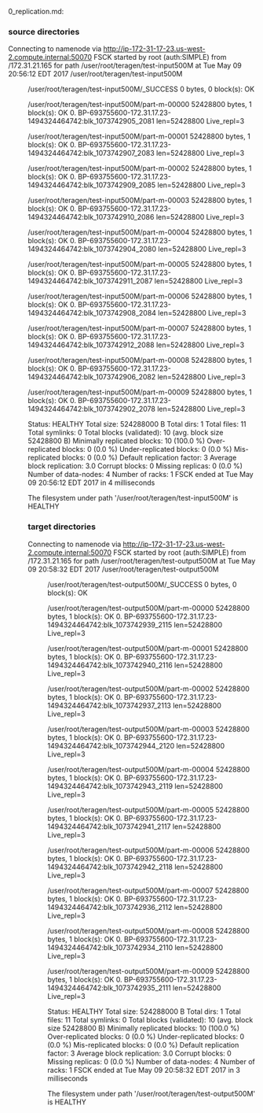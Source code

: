 ﻿0_replication.md:

### source directories

Connecting to namenode via http://ip-172-31-17-23.us-west-2.compute.internal:50070
FSCK started by root (auth:SIMPLE) from /172.31.21.165 for path /user/root/teragen/test-input500M at Tue May 09 20:56:12 EDT 2017
/user/root/teragen/test-input500M <dir>
/user/root/teragen/test-input500M/_SUCCESS 0 bytes, 0 block(s):  OK

/user/root/teragen/test-input500M/part-m-00000 52428800 bytes, 1 block(s):  OK
0. BP-693755600-172.31.17.23-1494324464742:blk_1073742905_2081 len=52428800 Live_repl=3

/user/root/teragen/test-input500M/part-m-00001 52428800 bytes, 1 block(s):  OK
0. BP-693755600-172.31.17.23-1494324464742:blk_1073742907_2083 len=52428800 Live_repl=3

/user/root/teragen/test-input500M/part-m-00002 52428800 bytes, 1 block(s):  OK
0. BP-693755600-172.31.17.23-1494324464742:blk_1073742909_2085 len=52428800 Live_repl=3

/user/root/teragen/test-input500M/part-m-00003 52428800 bytes, 1 block(s):  OK
0. BP-693755600-172.31.17.23-1494324464742:blk_1073742910_2086 len=52428800 Live_repl=3

/user/root/teragen/test-input500M/part-m-00004 52428800 bytes, 1 block(s):  OK
0. BP-693755600-172.31.17.23-1494324464742:blk_1073742904_2080 len=52428800 Live_repl=3

/user/root/teragen/test-input500M/part-m-00005 52428800 bytes, 1 block(s):  OK
0. BP-693755600-172.31.17.23-1494324464742:blk_1073742911_2087 len=52428800 Live_repl=3

/user/root/teragen/test-input500M/part-m-00006 52428800 bytes, 1 block(s):  OK
0. BP-693755600-172.31.17.23-1494324464742:blk_1073742908_2084 len=52428800 Live_repl=3

/user/root/teragen/test-input500M/part-m-00007 52428800 bytes, 1 block(s):  OK
0. BP-693755600-172.31.17.23-1494324464742:blk_1073742912_2088 len=52428800 Live_repl=3

/user/root/teragen/test-input500M/part-m-00008 52428800 bytes, 1 block(s):  OK
0. BP-693755600-172.31.17.23-1494324464742:blk_1073742906_2082 len=52428800 Live_repl=3

/user/root/teragen/test-input500M/part-m-00009 52428800 bytes, 1 block(s):  OK
0. BP-693755600-172.31.17.23-1494324464742:blk_1073742902_2078 len=52428800 Live_repl=3

Status: HEALTHY
 Total size:	524288000 B
 Total dirs:	1
 Total files:	11
 Total symlinks:		0
 Total blocks (validated):	10 (avg. block size 52428800 B)
 Minimally replicated blocks:	10 (100.0 %)
 Over-replicated blocks:	0 (0.0 %)
 Under-replicated blocks:	0 (0.0 %)
 Mis-replicated blocks:		0 (0.0 %)
 Default replication factor:	3
 Average block replication:	3.0
 Corrupt blocks:		0
 Missing replicas:		0 (0.0 %)
 Number of data-nodes:		4
 Number of racks:		1
FSCK ended at Tue May 09 20:56:12 EDT 2017 in 4 milliseconds


The filesystem under path '/user/root/teragen/test-input500M' is HEALTHY


### target directories
Connecting to namenode via http://ip-172-31-17-23.us-west-2.compute.internal:50070
FSCK started by root (auth:SIMPLE) from /172.31.21.165 for path /user/root/teragen/test-output500M at Tue May 09 20:58:32 EDT 2017
/user/root/teragen/test-output500M <dir>
/user/root/teragen/test-output500M/_SUCCESS 0 bytes, 0 block(s):  OK

/user/root/teragen/test-output500M/part-m-00000 52428800 bytes, 1 block(s):  OK
0. BP-693755600-172.31.17.23-1494324464742:blk_1073742939_2115 len=52428800 Live_repl=3

/user/root/teragen/test-output500M/part-m-00001 52428800 bytes, 1 block(s):  OK
0. BP-693755600-172.31.17.23-1494324464742:blk_1073742940_2116 len=52428800 Live_repl=3

/user/root/teragen/test-output500M/part-m-00002 52428800 bytes, 1 block(s):  OK
0. BP-693755600-172.31.17.23-1494324464742:blk_1073742937_2113 len=52428800 Live_repl=3

/user/root/teragen/test-output500M/part-m-00003 52428800 bytes, 1 block(s):  OK
0. BP-693755600-172.31.17.23-1494324464742:blk_1073742944_2120 len=52428800 Live_repl=3

/user/root/teragen/test-output500M/part-m-00004 52428800 bytes, 1 block(s):  OK
0. BP-693755600-172.31.17.23-1494324464742:blk_1073742943_2119 len=52428800 Live_repl=3

/user/root/teragen/test-output500M/part-m-00005 52428800 bytes, 1 block(s):  OK
0. BP-693755600-172.31.17.23-1494324464742:blk_1073742941_2117 len=52428800 Live_repl=3

/user/root/teragen/test-output500M/part-m-00006 52428800 bytes, 1 block(s):  OK
0. BP-693755600-172.31.17.23-1494324464742:blk_1073742942_2118 len=52428800 Live_repl=3

/user/root/teragen/test-output500M/part-m-00007 52428800 bytes, 1 block(s):  OK
0. BP-693755600-172.31.17.23-1494324464742:blk_1073742936_2112 len=52428800 Live_repl=3

/user/root/teragen/test-output500M/part-m-00008 52428800 bytes, 1 block(s):  OK
0. BP-693755600-172.31.17.23-1494324464742:blk_1073742934_2110 len=52428800 Live_repl=3

/user/root/teragen/test-output500M/part-m-00009 52428800 bytes, 1 block(s):  OK
0. BP-693755600-172.31.17.23-1494324464742:blk_1073742935_2111 len=52428800 Live_repl=3

Status: HEALTHY
 Total size:	524288000 B
 Total dirs:	1
 Total files:	11
 Total symlinks:		0
 Total blocks (validated):	10 (avg. block size 52428800 B)
 Minimally replicated blocks:	10 (100.0 %)
 Over-replicated blocks:	0 (0.0 %)
 Under-replicated blocks:	0 (0.0 %)
 Mis-replicated blocks:		0 (0.0 %)
 Default replication factor:	3
 Average block replication:	3.0
 Corrupt blocks:		0
 Missing replicas:		0 (0.0 %)
 Number of data-nodes:		4
 Number of racks:		1
FSCK ended at Tue May 09 20:58:32 EDT 2017 in 3 milliseconds


The filesystem under path '/user/root/teragen/test-output500M' is HEALTHY
